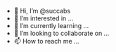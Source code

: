 - 👋 Hi, I’m @succabs
- 👀 I’m interested in ...
- 🌱 I’m currently learning ...
- 💞️ I’m looking to collaborate on ...
- 📫 How to reach me ...

<!---
succabs/succabs is a ✨ special ✨ repository because its `README.md` (this file) appears on your GitHub profile.
You can click the Preview link to take a look at your changes.
--->
